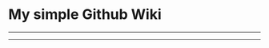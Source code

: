 # My simple Github Wiki
- - - - - -


- - - - - -
<!--### Based on [PwnWiki](http://pwnwiki.io/)-->

<!--  * [@mubix](https://twitter.com/mubix) [gimmick:TwitterFollow](@mubix)-->
<!--  * [@WebBreacher](https://twitter.com/webbreacher) [gimmick:TwitterFollow](@WebBreacher)-->
<!--  * [@tekwizz123](https://twitter.com/tekwizz123) [gimmick:TwitterFollow](@tekwizz123)-->
<!--  * [@jakx_](https://twitter.com/jakx_) [gimmick:TwitterFollow](@jakx_)-->
<!--  * [@TheColonial](https://twitter.com/TheColonial) [gimmick:TwitterFollow](@TheColonial)-->
<!--  * [@Wireghoul](https://twitter.com/Wireghoul) [gimmick:TwitterFollow](@Wireghoul)-->
  

